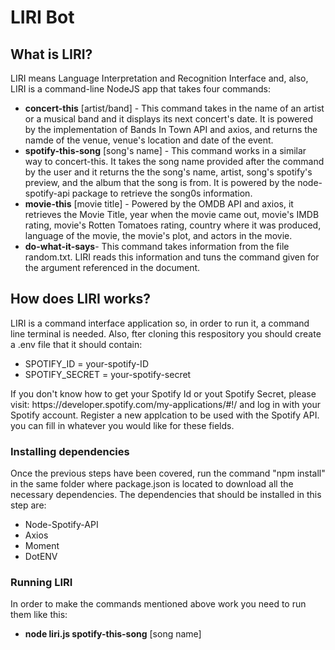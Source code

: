 # LIRI Bot
<h2>What is LIRI?</h2>
LIRI means Language Interpretation and Recognition Interface and, also, LIRI is a  command-line NodeJS app that takes four commands:
<ul>
  <li><b>concert-this</b> [artist/band] - This command takes in the name of an artist or a musical band and it displays its next concert's date. It is powered by the implementation of Bands In Town API and axios,  and returns the namde of the venue, venue's location and date of the event.</li>
  <li><b>spotify-this-song</b> [song's name] - This command works in a similar way to concert-this. It takes the song name provided after the command by the user and it returns the the song's name, artist, song's spotify's preview, and the album that the song is from. It is powered by the node-spotify-api package to retrieve the song0s information.</li>
  <li><b>movie-this</b> [movie title] - Powered by the OMDB API and axios,  it retrieves the Movie Title, year when the movie came  out, movie's IMDB rating, movie's Rotten Tomatoes rating,  country where it was produced, language of the movie, the movie's plot, and actors in the movie.</li>
  <li><b>do-what-it-says</b>- This command takes information from the file random.txt. LIRI reads this information and tuns the command given for the argument referenced in the document. </li>
  </ul>
  <h2>How does LIRI works?</h2>
  <h3<Before getting started/h3>
  LIRI is a command interface application so, in order to run it, a command line terminal is needed. Also, fter cloning this respository you should create a .env file that it should contain:
  <ul>
  <li>SPOTIFY_ID = your-spotify-ID</li>
  <li>SPOTIFY_SECRET = your-spotify-secret</li>
  </ul>
  If you don't know how to get your Spotify Id or yout Spotify Secret, please visit: https://developer.spotify.com/my-applications/#!/ and log in with your Spotify account. Register a new applcation to be used with the Spotify API. you can fill in whatever you would like for these fields.
  
<h3> Installing dependencies</h3>
Once the previous steps have been covered, run the command "npm install" in the same folder where package.json is located to download all the necessary dependencies. The dependencies that should be installed in this step are:
<ul>
  <li>Node-Spotify-API</li>
  <li>Axios</li>
  <li>Moment</li>
  <li>DotENV</li>
  </ul>
  <h3> Running LIRI</h3>
  In order to make the commands mentioned above work you need to run them like this:
  <ul><li><b>node liri.js spotify-this-song</b> [song name] </li></ul>
  
